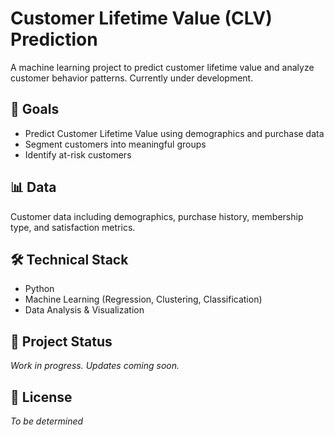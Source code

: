 # Customer Lifetime Value (CLV) Prediction

A machine learning project to predict customer lifetime value and analyze customer behavior patterns. Currently under development.

## 🎯 Goals
- Predict Customer Lifetime Value using demographics and purchase data
- Segment customers into meaningful groups
- Identify at-risk customers

## 📊 Data
Customer data including demographics, purchase history, membership type, and satisfaction metrics.

## 🛠️ Technical Stack
- Python
- Machine Learning (Regression, Clustering, Classification)
- Data Analysis & Visualization

## 🔄 Project Status
*Work in progress. Updates coming soon.*

## 📝 License
*To be determined* 